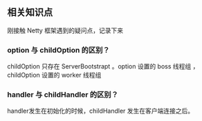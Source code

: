 ## 相关知识点

刚接触 Netty 框架遇到的疑问点，记录下来

### option 与 childOption 的区别？

childOption 只存在 ServerBootstrapt 。option 设置的 boss 线程组 ，childOption 设置的 worker 线程组

### handler 与 childHandler 的区别？

handler发生在初始化的时候，childHandler 发生在客户端连接之后。
